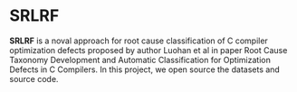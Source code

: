 # SRLRF

**SRLRF** is a noval approach for root cause classification of C compiler optimization defects proposed by author Luohan et al in paper Root Cause Taxonomy Development and Automatic Classification for Optimization Defects in C Compilers. In this project, we open source the datasets and source code.
